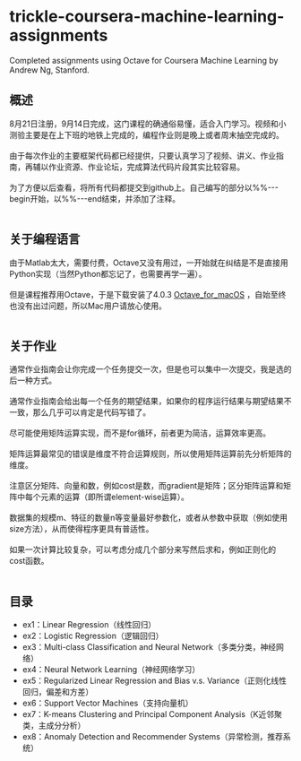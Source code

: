 # trickle-coursera-machine-learning-assignments

Completed assignments using Octave for Coursera Machine Learning by Andrew Ng, Stanford.<br/>

## 概述
8月21日注册，9月14日完成，这门课程的确通俗易懂，适合入门学习。视频和小测验主要是在上下班的地铁上完成的，编程作业则是晚上或者周末抽空完成的。<br/><br/>
由于每次作业的主要框架代码都已经提供，只要认真学习了视频、讲义、作业指南，再辅以作业资源、作业论坛，完成算法代码片段其实比较容易。<br/><br/>
为了方便以后查看，将所有代码都提交到github上。自己编写的部分以%%---begin开始，以%%---end结束，并添加了注释。<br/><br/>

## 关于编程语言
由于Matlab太大，需要付费，Octave又没有用过，一开始就在纠结是不是直接用Python实现（当然Python都忘记了，也需要再学一遍）。<br/><br/>
但是课程推荐用Octave，于是下载安装了4.0.3 [Octave_for_macOS](http://wiki.octave.org/Octave_for_macOS) ，自始至终也没有出过问题，所以Mac用户请放心使用。<br/><br/>

## 关于作业
通常作业指南会让你完成一个任务提交一次，但是也可以集中一次提交，我是选的后一种方式。<br/><br/>
通常作业指南会给出每一个任务的期望结果，如果你的程序运行结果与期望结果不一致，那么几乎可以肯定是代码写错了。<br/><br/>
尽可能使用矩阵运算实现，而不是for循环，前者更为简洁，运算效率更高。<br/><br/>
矩阵运算最常见的错误是维度不符合运算规则，所以使用矩阵运算前先分析矩阵的维度。<br/><br/>
注意区分矩阵、向量和数，例如cost是数，而gradient是矩阵；区分矩阵运算和矩阵中每个元素的运算（即所谓element-wise运算）。<br/><br/>
数据集的规模m、特征的数量n等变量最好参数化，或者从参数中获取（例如使用size方法），从而使得程序更具有普适性。<br/><br/>
如果一次计算比较复杂，可以考虑分成几个部分来写然后求和，例如正则化的cost函数。<br/><br/>

## 目录
*   ex1：Linear Regression（线性回归）
*   ex2：Logistic Regression（逻辑回归）
*   ex3：Multi-class Classification and Neural Network（多类分类，神经网络）
*   ex4：Neural Network Learning（神经网络学习）
*   ex5：Regularized Linear Regression and Bias v.s. Variance（正则化线性回归，偏差和方差）
*   ex6：Support Vector Machines（支持向量机）
*   ex7：K-means Clustering and Principal Component Analysis（K近邻聚类，主成分分析）
*   ex8：Anomaly Detection and Recommender Systems（异常检测，推荐系统）
